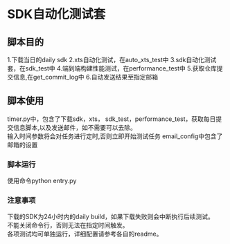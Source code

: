 # SDK自动化测试套

## 脚本目的
1.下载当日的daily sdk
2.xts自动化测试，在auto_xts_test中
3.sdk自动化测试套，在sdk_test中
4.端到端构建性能测试，在performance_test中
5.获取仓库提交信息,在get_commit_log中
6.自动发送结果至指定邮箱

## 脚本使用
timer.py中，包含了下载sdk，xts， sdk_test，performance_test，获取每日提交信息脚本,以及发送邮件，如不需要可以去除。  
输入时间参数将会对任务进行定时,否则立即开始测试任务
email_config中包含了邮箱的设置  
### 脚本运行
使用命令python entry.py

### 注意事项
下载的SDK为24小时内的daily build，如果下载失败则会中断执行后续测试。  
不能关闭命令行，否则无法在指定时间触发。  
各项测试均可单独运行，详细配置请参考各自的readme。  